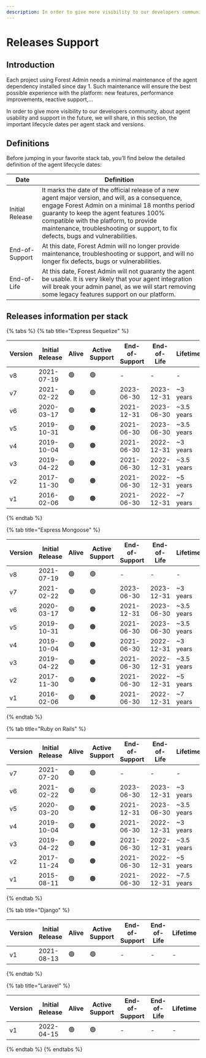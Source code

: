 ```yaml
---
description: In order to give more visibility to our developers community, about agent usability and support in the future, here is the spot for important lifecycle dates per agent stack and versions.
---
```


# Releases Support

## Introduction

Each project using Forest Admin needs a minimal maintenance of the agent dependency installed since day 1.
Such maintenance will ensure the best possible experience with the platform: new features, performance improvements, reactive support,...

In order to give more visibility to our developers community, about agent usability and support in the future, we will share, in this section, the important lifecycle dates per agent stack and versions.

## Definitions

Before jumping in your favorite stack tab, you’ll find below the detailed definition of the agent lifecycle dates:

| Date            | Definition                                                                                                                                                                                                                                                                                                                 |
| --------------- | -------------------------------------------------------------------------------------------------------------------------------------------------------------------------------------------------------------------------------------------------------------------------------------------------------------------------- |
| Initial Release | It marks the date of the official release of a new agent major version, and will, as a consequence, engage Forest Admin on a minimal 18 months period guaranty to keep the agent features 100% compatible with the platform, to provide maintenance, troubleshooting or support, to fix defects, bugs and vulnerabilities. |
| End-of-Support  | At this date, Forest Admin will no longer provide maintenance, troubleshooting or support, and will no longer fix defects, bugs or vulnerabilities.                                                                                                                                                                        |
| End-of-Life     | At this date, Forest Admin will not guaranty the agent be usable. It is very likely that your agent integration will break your admin panel, as we will start removing some legacy features support on our platform.                                                                                                       |

## Releases information per stack

{% tabs %}
{% tab title="Express Sequelize" %}

| Version | Initial Release | Alive | Active Support | End-of-Support | End-of-Life | Lifetime   |
| ------- | --------------- | ----- | -------------- | -------------- | ----------- | ---------- |
| v8      | 2021-07-19      | 🟢    | 🟢             | -              | -           | -          |
| v7      | 2021-02-22      | 🟢    | 🟢             | 2023-06-30     | 2023-12-31  | ~3 years   |
| v6      | 2020-03-17      | 🟢    | 🟠             | 2021-12-31     | 2023-06-30  | ~3.5 years |
| v5      | 2019-10-31      | 🟢    | 🟠             | 2021-06-30     | 2023-06-30  | ~3.5 years |
| v4      | 2019-10-04      | 🟢    | 🟠             | 2021-06-30     | 2022-12-31  | ~3 years   |
| v3      | 2019-04-22      | 🟢    | 🟠             | 2021-06-30     | 2022-12-31  | ~3.5 years |
| v2      | 2017-11-30      | 🟢    | 🟠             | 2021-06-30     | 2022-12-31  | ~5 years   |
| v1      | 2016-02-06      | 🟢    | 🟠             | 2021-06-30     | 2022-12-31  | ~7 years   |

{% endtab %}

{% tab title="Express Mongoose" %}

| Version | Initial Release | Alive | Active Support | End-of-Support | End-of-Life | Lifetime   |
| ------- | --------------- | ----- | -------------- | -------------- | ----------- | ---------- |
| v8      | 2021-07-19      | 🟢    | 🟢             | -              | -           | -          |
| v7      | 2021-02-22      | 🟢    | 🟢             | 2023-06-30     | 2023-12-31  | ~3 years   |
| v6      | 2020-03-17      | 🟢    | 🟠             | 2021-12-31     | 2023-06-30  | ~3.5 years |
| v5      | 2019-10-31      | 🟢    | 🟠             | 2021-06-30     | 2023-06-30  | ~3.5 years |
| v4      | 2019-10-04      | 🟢    | 🟠             | 2021-06-30     | 2022-12-31  | ~3 years   |
| v3      | 2019-04-22      | 🟢    | 🟠             | 2021-06-30     | 2022-12-31  | ~3.5 years |
| v2      | 2017-11-30      | 🟢    | 🟠             | 2021-06-30     | 2022-12-31  | ~5 years   |
| v1      | 2016-02-06      | 🟢    | 🟠             | 2021-06-30     | 2022-12-31  | ~7 years   |

{% endtab %}

{% tab title="Ruby on Rails" %}

| Version | Initial Release | Alive | Active Support | End-of-Support | End-of-Life | Lifetime   |
| ------- | --------------- | ----- | -------------- | -------------- | ----------- | ---------- |
| v7      | 2021-07-20      | 🟢    | 🟢             | -              | -           | -          |
| v6      | 2021-02-22      | 🟢    | 🟢             | 2023-06-30     | 2023-12-31  | ~3 years   |
| v5      | 2020-03-20      | 🟢    | 🟠             | 2021-12-31     | 2023-06-30  | ~3.5 years |
| v4      | 2019-10-04      | 🟢    | 🟠             | 2021-06-30     | 2022-12-31  | ~3 years   |
| v3      | 2019-04-22      | 🟢    | 🟠             | 2021-06-30     | 2022-12-31  | ~3.5 years |
| v2      | 2017-11-24      | 🟢    | 🟠             | 2021-06-30     | 2022-12-31  | ~5 years   |
| v1      | 2015-08-11      | 🟢    | 🟠             | 2021-06-30     | 2022-12-31  | ~7.5 years |

{% endtab %}

{% tab title="Django" %}

| Version | Initial Release | Alive | Active Support | End-of-Support | End-of-Life | Lifetime |
| ------- | --------------- | ----- | -------------- | -------------- | ----------- | -------- |
| v1      | 2021-08-13      | 🟢    | 🟢             | -              | -           | -        |

{% endtab %}

{% tab title="Laravel" %}

| Version | Initial Release | Alive | Active Support | End-of-Support | End-of-Life | Lifetime |
| ------- | --------------- | ----- | -------------- | -------------- | ----------- | -------- |
| v1      | 2022-04-15      | 🟢    | 🟢             | -              | -           | -        |

{% endtab %}
{% endtabs %}
